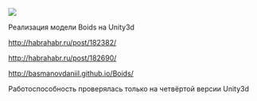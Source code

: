 ![](http://habrastorage.org/storage2/f8c/268/1a1/f8c2681a18cf9cd6e5265f4fa2aca240.gif)

Реализация модели Boids на Unity3d

http://habrahabr.ru/post/182382/

http://habrahabr.ru/post/182690/

http://basmanovdaniil.github.io/Boids/

Работоспособность проверялась только на четвёртой версии Unity3d
